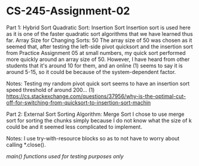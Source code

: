 # CS-245-Assignment-02

Part 1: Hybrid Sort
Quadratic Sort: Insertion Sort
	Insertion sort is used here as it is one of the faster quadratic sort algorithms that we have learned thus far.
Array Size for Changing Sorts: 50
	The array size of 50 was chosen as it seemed that, after testing the left-side pivot quicksort and the insertion sort from Practice Assignment 05 at small numbers, my quick sort performed more quickly around an array size of 50. However, I have heard from other students that it's around 10 for them, and an online (1) seems to say it is around 5-15, so it could be because of the system-dependent factor.

Notes: 	Testing my random pivot quick sort seems to have an insertion sort speed threshold of around 200...
(1) https://cs.stackexchange.com/questions/37956/why-is-the-optimal-cut-off-for-switching-from-quicksort-to-insertion-sort-machin
	
Part 2: External Sort 
Sorting Algorithm: Merge Sort
	I chose to use merge sort for sorting the chunks simply because I do not know what the size of k could be and it seemed less complicated to implement.

Notes: 	I use try-with-resource blocks so as to not have to worry about calling *.close().

*main() functions used for testing purposes only* 